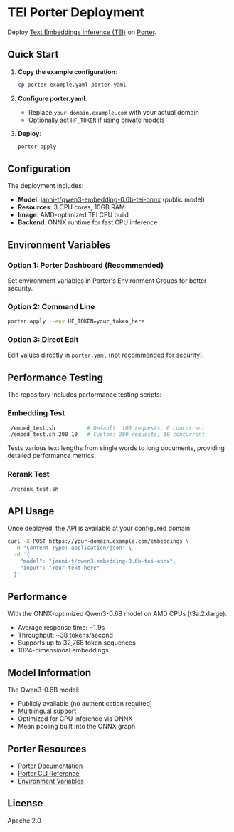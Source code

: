 # TEI Porter Deployment

Deploy [Text Embeddings Inference (TEI)](https://github.com/huggingface/text-embeddings-inference) on [Porter](https://porter.run).

## Quick Start

1. **Copy the example configuration**:
   ```bash
   cp porter-example.yaml porter.yaml
   ```

2. **Configure porter.yaml**:
   - Replace `your-domain.example.com` with your actual domain
   - Optionally set `HF_TOKEN` if using private models

3. **Deploy**:
   ```bash
   porter apply
   ```

## Configuration

The deployment includes:
- **Model**: [janni-t/qwen3-embedding-0.6b-tei-onnx](https://huggingface.co/janni-t/qwen3-embedding-0.6b-tei-onnx) (public model)
- **Resources**: 3 CPU cores, 10GB RAM
- **Image**: AMD-optimized TEI CPU build
- **Backend**: ONNX runtime for fast CPU inference

## Environment Variables

### Option 1: Porter Dashboard (Recommended)
Set environment variables in Porter's Environment Groups for better security.

### Option 2: Command Line
```bash
porter apply --env HF_TOKEN=your_token_here
```

### Option 3: Direct Edit
Edit values directly in `porter.yaml` (not recommended for security).

## Performance Testing

The repository includes performance testing scripts:

### Embedding Test
```bash
./embed_test.sh          # Default: 100 requests, 6 concurrent
./embed_test.sh 200 10   # Custom: 200 requests, 10 concurrent
```

Tests various text lengths from single words to long documents, providing detailed performance metrics.

### Rerank Test
```bash
./rerank_test.sh
```

## API Usage

Once deployed, the API is available at your configured domain:

```bash
curl -X POST https://your-domain.example.com/embeddings \
  -H "Content-Type: application/json" \
  -d '{
    "model": "janni-t/qwen3-embedding-0.6b-tei-onnx",
    "input": "Your text here"
  }'
```

## Performance

With the ONNX-optimized Qwen3-0.6B model on AMD CPUs (t3a.2xlarge):
- Average response time: ~1.9s
- Throughput: ~38 tokens/second
- Supports up to 32,768 token sequences
- 1024-dimensional embeddings

## Model Information

The Qwen3-0.6B model:
- Publicly available (no authentication required)
- Multilingual support
- Optimized for CPU inference via ONNX
- Mean pooling built into the ONNX graph

## Porter Resources

- [Porter Documentation](https://docs.porter.run)
- [Porter CLI Reference](https://docs.porter.run/cli/overview)
- [Environment Variables](https://docs.porter.run/deploying-applications/environment-variables)

## License

Apache 2.0